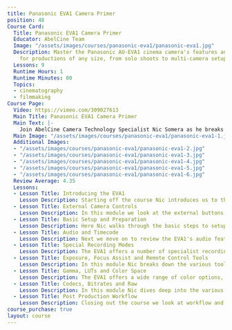 ```yaml
---
title: Panasonic EVA1 Camera Primer
position: 48
Course Card:
  Title: Panasonic EVA1 Camera Primer
  Educator: AbelCine Team
  Image: "/assets/images/courses/panasonic-eva1/panasonic-eva1.jpg"
  Description: Master the Panasonic AU-EVA1 cinema camera's features and operations
    for productions of any size, from solo shoots to multi-camera setups.
  Lessons: 9
  Runtime Hours: 1
  Runtime Minutes: 00
  Topics:
  - cinematography
  - filmmaking
Course Page:
  Video: https://vimeo.com/309027613
  Main Title: Panasonic EVA1 Camera Primer
  Main Text: |-
    Join AbelCine Camera Technology Specialist Nic Somera as he breaks down the Panasonic AU-EVA1 digital cinema camera. After watching this course you will have a thorough understanding of the camera’s core features and how to operate it professionally on shoots ranging from one-man crews all the way through to large multi-camera productions.
  Main Image: "/assets/images/courses/panasonic-eva1/panasonic-eva1-1.jpg"
  Additional Images: 
  - "/assets/images/courses/panasonic-eva1/panasonic-eva1-2.jpg"
  - "/assets/images/courses/panasonic-eva1/panasonic-eva1-3.jpg"
  - "/assets/images/courses/panasonic-eva1/panasonic-eva1-4.jpg"
  - "/assets/images/courses/panasonic-eva1/panasonic-eva1-5.jpg"
  - "/assets/images/courses/panasonic-eva1/panasonic-eva1-6.jpg"
  Review Average: 4.35
  Lessons:
  - Lesson Title: Introducing the EVA1
    Lesson Description: Starting off the course Nic introduces us to the Panasonic AU-EVA1 digital cinema camera and explains its key features.
  - Lesson Title: External Camera Controls
    Lesson Description: In this module we look at the external buttons, I/O ports and controls of the camera and how they are used.
  - Lesson Title: Basic Setup and Preparation
    Lesson Description: Here Nic walks through the basic steps to setup your camera for shooting including resolution, codec and more.
  - Lesson Title: Audio and Timecode
    Lesson Description: Next we move on to review the EVA1's audio features and how it supports multi-camera workflows with timecode.
  - Lesson Title: Special Recording Modes
    Lesson Description: The EVA1 offers a number of specialist recording modes including simultaneous and relay recording, pre-recording, timelapse and even infrared. In this module Nic explains the various modes and how to configure the camera for each.
  - Lesson Title: Exposure, Focus Assist and Remote Control Tools
    Lesson Description: In this module Nic breaks down the various tools available on the EVA1 to aid camera operators.
  - Lesson Title: Gamma, LUTs and Color Space
    Lesson Description: The EVA1 offers a wide range of color options, including Panasonic VLog which allows the camera to sit alongside Panasonic's Varicam range of cinema cameras. In this lesson Nic walks through the various options and when you might choose to use them.
  - Lesson Title: Codecs, Bitrates and Raw
    Lesson Description: In this module Nic dives deep into the various settings available, including how to setup the EVA1 and an external recorder to utilise the camera's full 5.7k sensor.
  - Lesson Title: Post Production Workflow
    Lesson Description: Closing out the course we look at workflow and best practices for handling footage from the EVA1.
course_purchase: true
layout: course
---
```


